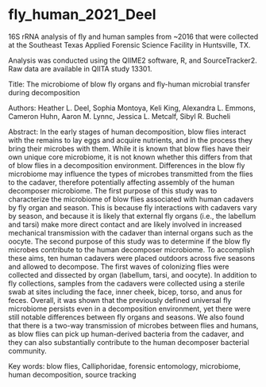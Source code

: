# fly_human_2021_Deel

16S rRNA analysis of fly and human samples from ~2016 that were collected at the Southeast Texas Applied Forensic Science Facility in Huntsville, TX. 

Analysis was conducted using the QIIME2 software, R, and SourceTracker2. Raw data are available in QIITA study 13301.

Title: The microbiome of blow fly organs and fly-human microbial transfer during decomposition

Authors: Heather L. Deel, Sophia Montoya, Keli King, Alexandra L. Emmons, Cameron Huhn, Aaron M. Lynnc, Jessica L. Metcalf, Sibyl R. Bucheli

Abstract: In the early stages of human decomposition, blow flies interact with the remains to lay eggs and acquire nutrients, and in the process they bring their microbes with them. While it is known that blow flies have their own unique core microbiome, it is not known whether this differs from that of blow flies in a decomposition environment. Differences in the blow fly microbiome may influence the types of microbes transmitted from the flies to the cadaver, therefore potentially affecting assembly of the human decomposer microbiome. The first purpose of this study was to characterize the microbiome of blow flies associated with human cadavers by fly organ and season. This is because fly interactions with cadavers vary by season, and because it is likely that external fly organs (i.e., the labellum and tarsi) make more direct contact and are likely involved in increased mechanical transmission with the cadaver than internal organs such as the oocyte. The second purpose of this study was to determine if the blow fly microbes contribute to the human decomposer microbiome. To accomplish these aims, ten human cadavers were placed outdoors across five seasons and allowed to decompose. The first waves of colonizing flies were collected and dissected by organ (labellum, tarsi, and oocyte). In addition to fly collections, samples from the cadavers were collected using a sterile swab at sites including the face, inner cheek, bicep, torso, and anus for feces. Overall, it was shown that the previously defined universal fly microbiome persists even in a decomposition environment, yet there were still notable differences between fly organs and seasons. We also found that there is a two-way transmission of microbes between flies and humans, as blow flies can pick up human-derived bacteria from the cadaver, and they can also substantially contribute to the human decomposer bacterial community.

Key words: blow flies, Calliphoridae, forensic entomology, microbiome, human decomposition, source tracking



